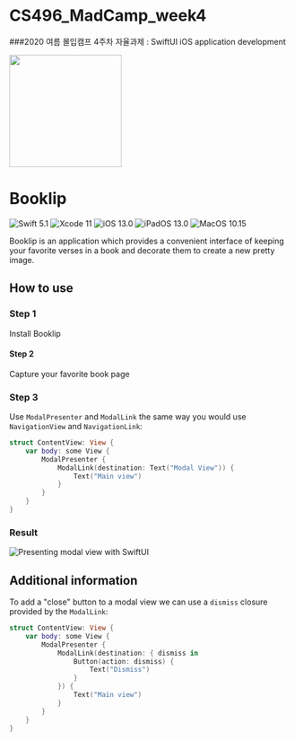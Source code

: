 # CS496_MadCamp_week4
###2020 여름 몰입캠프 4주차 자율과제 : SwiftUI iOS application development

<img src="https://raw.github.com/youngjae99/CS496_MadCamp_week4-Booklip/master/booklip.png" height="200" />

# Booklip

![Swift 5.1](https://img.shields.io/badge/Swift-5.1-FA5B2C) ![Xcode 11](https://img.shields.io/badge/Xcode-11-44B3F6) ![iOS 13.0](https://img.shields.io/badge/iOS-13.0-178DF6) ![iPadOS 13.0](https://img.shields.io/badge/iPadOS-13.0-178DF6) ![MacOS 10.15](https://img.shields.io/badge/MacOS-10.15-178DF6)

Booklip is an application which provides a convenient interface of keeping your favorite verses in a book and decorate them to create a new pretty image.

## How to use
### Step 1
Install Booklip

#### Step 2
Capture your favorite book page

### Step 3
Use `ModalPresenter` and `ModalLink` the same way you would use `NavigationView` and `NavigationLink`:

```swift
struct ContentView: View {
    var body: some View {
        ModalPresenter {
            ModalLink(destination: Text("Modal View")) {
                Text("Main view")
            }
        }
    }
}
```

### Result
![Presenting modal view with SwiftUI](./Docs/Resources/displaying-modal-view.gif)


## Additional information
To add a "close" button to a modal view we can use a `dismiss` closure provided by the `ModalLink`:

```swift
struct ContentView: View {
    var body: some View {
        ModalPresenter {
            ModalLink(destination: { dismiss in
                Button(action: dismiss) {
                    Text("Dismiss")
                }
            }) {
                Text("Main view")
            }
        }
    }
}
